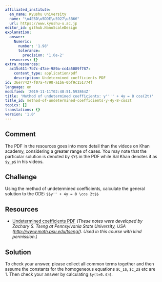 ```yaml
---
affiliated_institute:
  en_name: Kyushu University
  name: "\u4E5D\u5DDE\u5927\u5B66"
  url: https://www.kyushu-u.ac.jp
editor_id: github.NanoScaleDesign
explanation:
  answer:
    Numeric:
      number: '1.98'
      tolerance:
        precision: '1.0e-2'
  resources: {}
extra_resources:
  ac15c611-7b7c-47ae-989a-cc4a5089f787:
    content_type: application/pdf
    description: Undetermined coefficients PDF
id: 36e77427-f07a-4790-a1b6-0bf9c151774f
language: en
modified: '2019-11-11T02:48:51.593864Z'
title: 'Method of undetermined coefficients: y'''' + 4y = 8 cos(2t)'
title_id: method-of-undetermined-coefficients-y-4y-8-cos2t
topics: []
translations: {}
version: '1.0'
---
```


## Comment
The PDF in the resources goes into more detail than the videos on Khan academy, considering a greater range of cases. You may note that the particular solution is denoted by `$Y$` in the PDF while Sal Khan denotes it as `$y_p$` in his videos.

## Challenge
Using the method of undetermined coefficients, calculate the general solution to the ODE:
`$$y'' + 4y = 8 \cos 2t$$`

## Resources
- [Undetermined coefficients PDF](/api/v0/teachers/github.NanoScaleDesign/resources/public/ac15c611-7b7c-47ae-989a-cc4a5089f787.pdf/ac15c611-7b7c-47ae-989a-cc4a5089f787.pdf) *(These notes were developed by Zachary S. Tseng at Pennsylvania State University, USA (http://www.math.psu.edu/tseng/). Used in this course with kind permission.)*

## Solution
To check your answer, please collect all common terms together and then assume the constants for the homogeneous equations `$C_1$`, `$C_2$` etc are 1. Then check your answer by calculating `$y(t=0.4)$`. 
